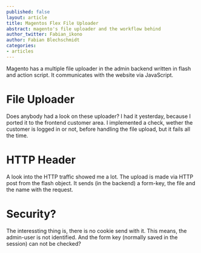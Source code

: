 ```yaml
---
published: false
layout: article
title: Magentos Flex File Uploader
abstract: magento's file uploader and the workflow behind
author_twitter: Fabian_ikono
author: Fabian Blechschmidt
categories:
- articles
---
```


Magento has a multiple file uploader in the admin backend written in flash and action script. It communicates with the website via JavaScript.

# File Uploader
Does anybody had a look on these uploader? I had it yesterday, because I ported it to the frontend customer area. I implemented a check, wether the customer is logged in or not, before handling the file upload, but it fails all the time.

# HTTP Header
A look into the HTTP traffic showed me a lot. The upload is made via HTTP post from the flash object. It sends (in the backend) a form-key, the file and the name with the request.

# Security?
The interessting thing is, there is no cookie send with it. This means, the admin-user is not identified. And the form key (normally saved in the session) can not be checked?

